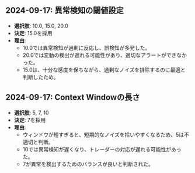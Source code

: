 ## 2024-09-17: 異常検知の閾値設定
- **選択肢**: 10.0, 15.0, 20.0
- **決定**: 15.0を採用
- **理由**:
  - 10.0では異常検知が過剰に反応し、誤検知が多発した。
  - 20.0では変動の検出が遅れる可能性があり、適切なアラートができなかった。
  - 15.0は、十分な感度を保ちながら、過剰なノイズを排除するのに最適と判断したため。

## 2024-09-17: Context Windowの長さ
- **選択肢**: 5, 7, 10
- **決定**: 7を採用
- **理由**:
  - ウィンドウが短すぎると、短期的なノイズを拾いやすくなるため、5は不適切と判断。
  - 10では異常検知が遅くなり、トレーダーの対応が遅れる可能性があった。
  - 7が異常を検出するためのバランスが良いと判断された。

